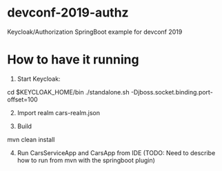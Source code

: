 # devconf-2019-authz
Keycloak/Authorization SpringBoot example for devconf 2019

# How to have it running

1) Start Keycloak:

cd $KEYCLOAK_HOME/bin
./standalone.sh -Djboss.socket.binding.port-offset=100

2) Import realm cars-realm.json

3) Build

mvn clean install

4) Run CarsServiceApp and CarsApp from IDE (TODO: Need to describe how to run from mvn with the springboot plugin)



